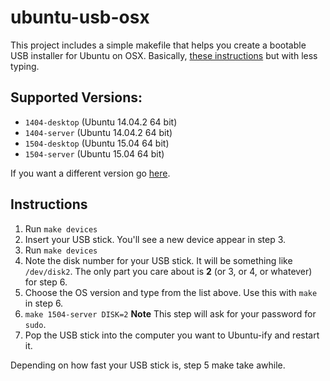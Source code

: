 # ubuntu-usb-osx

This project includes a simple makefile that helps you create a bootable USB
installer for Ubuntu on OSX. Basically, [these instructions][1] but with less typing.

[1]: http://www.ubuntu.com/download/desktop/create-a-usb-stick-on-mac-osx

## Supported Versions:

- `1404-desktop` (Ubuntu 14.04.2 64 bit)
- `1404-server` (Ubuntu 14.04.2 64 bit)
- `1504-desktop` (Ubuntu 15.04 64 bit)
- `1504-server` (Ubuntu 15.04 64 bit)

If you want a different version go [here](http://releases.ubuntu.com/).

## Instructions

1. Run `make devices`
2. Insert your USB stick. You'll see a new device appear in step 3.
3. Run `make devices`
4. Note the disk number for your USB stick. It will be something like `/dev/disk2`.
The only part you care about is **2** (or 3, or 4, or whatever) for step 6.
5. Choose the OS version and type from the list above. Use this with `make` in step 6.
6. `make 1504-server DISK=2` **Note** This step will ask for your password for `sudo`.
7. Pop the USB stick into the computer you want to Ubuntu-ify and restart it.

Depending on how fast your USB stick is, step 5 make take awhile.
